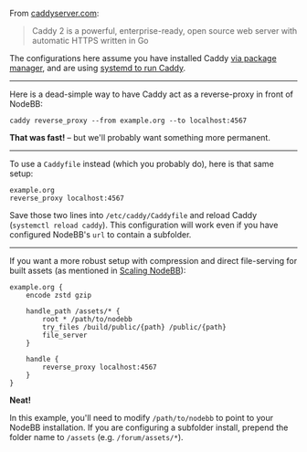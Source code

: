 From [caddyserver.com](//caddyserver.com):
> Caddy 2 is a powerful, enterprise-ready, open source web server with automatic HTTPS written in Go

The configurations here assume you have installed Caddy [via package manager](https://caddyserver.com/docs/install#debian-ubuntu-raspbian), and are using [systemd to run Caddy](https://caddyserver.com/docs/running).

----

Here is a dead-simple way to have Caddy act as a reverse-proxy in front of NodeBB:

```
caddy reverse_proxy --from example.org --to localhost:4567
```

**That was fast!** &ndash; but we'll probably want something more permanent.

----

To use a `Caddyfile` instead (which you probably do), here is that same setup:

```
example.org
reverse_proxy localhost:4567
```

Save those two lines into `/etc/caddy/Caddyfile` and reload Caddy (`systemctl reload caddy`). This configuration will work even if you have configured NodeBB's `url` to contain a subfolder.

----

If you want a more robust setup with compression and direct file-serving for built assets (as mentioned in [Scaling NodeBB](../scaling)):

```
example.org {
    encode zstd gzip

    handle_path /assets/* {
        root * /path/to/nodebb
        try_files /build/public/{path} /public/{path}
        file_server
    }

    handle {
        reverse_proxy localhost:4567
    }
}
```

**Neat!**

In this example, you'll need to modify `/path/to/nodebb` to point to your NodeBB installation. If you are configuring a subfolder install, prepend the folder name to `/assets` (e.g. `/forum/assets/*`).